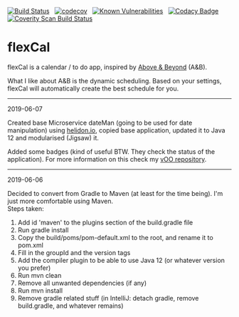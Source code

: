 [![Build Status](https://travis-ci.org/mylene/flexCal.svg?branch=master)](https://travis-ci.org/mylene/flexCal) &nbsp;
[![codecov](https://codecov.io/gh/mylene/flexCal/branch/master/graph/badge.svg)](https://codecov.io/gh/mylene/flexCal) &nbsp;
[![Known Vulnerabilities](https://snyk.io/test/github/mylene/flexCal/badge.svg)](https://snyk.io/test/github/mylene/flexCal) &nbsp;
[![Codacy Badge](https://api.codacy.com/project/badge/Grade/7ed9af0b84d14df3b5e4aafaf464b095)](https://www.codacy.com/app/mylenereiners/flexCal_2?utm_source=github.com&amp;utm_medium=referral&amp;utm_content=mylene/flexCal&amp;utm_campaign=Badge_Grade)  &nbsp;
<a href="https://scan.coverity.com/projects/mylene-flexcal">
  <img alt="Coverity Scan Build Status"
       src="https://scan.coverity.com/projects/18561/badge.svg"/>
</a>

# flexCal

flexCal is a calendar / to do app, inspired by [Above & Beyond] (A&B).

What I like about A&B is the dynamic scheduling. 
Based on your settings, flexCal will automatically create the best schedule for you.

-----
2019-06-07

Created base Microservice dateMan (going to be used for date manipulation) using [helidon.io](http://helidon.io), copied base application, 
updated it to Java 12 and modularised (Jigsaw) it.

Added some badges (kind of useful BTW. They check the status of the application). For more information on this check my [vOO repository].

-----
2019-06-06

Decided to convert from Gradle to Maven (at least for the time being). I'm just more comfortable using Maven.    
Steps taken: 
1. Add id 'maven' to the plugins section of the build.gradle file
1. Run gradle install
1. Copy the build/poms/pom-default.xml to the root, and rename it to pom.xml
1. Fill in the groupId and the version tags
1. Add the compiler plugin to be able to use Java 12 (or whatever version you prefer)
1. Run mvn clean
1. Remove all unwanted dependencies (if any)
1. Run mvn install
1. Remove gradle related stuff (in IntelliJ: detach gradle,
   remove build.gradle, and whatever remains)
   
   
   




<!--- Links -->
[Above & Beyond]: http://www.1soft.com/aandb.html
[vOO repository]: https://github.com/mylene/vOO/